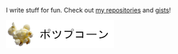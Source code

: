 I write stuff for fun. Check out [my repositories] and [gists]!

[my repositories]: https://github.com/thegamecracks?tab=repositories&q=&type=source
[gists]: https://gist.github.com/thegamecracks

![](images/popcorn.png)

<!--
**thegamecracks/thegamecracks** is a ✨ _special_ ✨ repository because its `README.md` (this file) appears on your GitHub profile.

Here are some ideas to get you started:

- 🔭 I’m currently working on ...
- 🌱 I’m currently learning ...
- 👯 I’m looking to collaborate on ...
- 🤔 I’m looking for help with ...
- 💬 Ask me about ...
- 📫 How to reach me: ...
- 😄 Pronouns: ...
- ⚡ Fun fact: ...
-->

